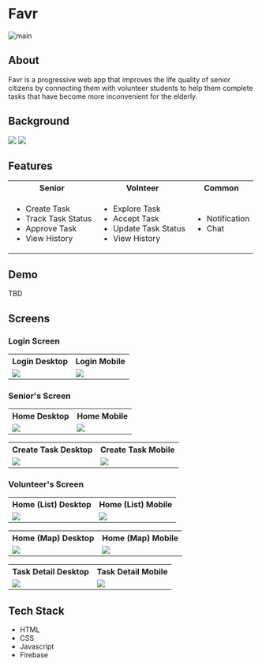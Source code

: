 # Favr
![main](https://github.com/user-attachments/assets/d2a79e4e-23aa-4ebe-8f35-30724f0455b3)


## About
Favr is a progressive web app that improves the life quality of senior citizens by connecting them with volunteer students to help them complete tasks that have become more inconvenient for the elderly.

## Background
<img src="https://github.com/user-attachments/assets/0d805f71-91b3-4f02-9a33-152782fd17b6" />
<img src="https://github.com/user-attachments/assets/6f753f2d-9cd2-4dde-b5e1-543eeac6a1cf" />

## Features
<div style="width: 100%;">
<table>
    <tr>
      <th>Senior</th>
      <th>Volnteer</th>
      <th>Common</th>
    </tr>
    <tr>
        <td>
            <ul>
                <li>Create Task</li>
                <li>Track Task Status</li>
                <li>Approve Task</li>
                <li>View History</li>
            </ul>
        </td>
        <td>
            <ul>
                <li>Explore Task</li>
                <li>Accept Task</li>
                <li>Update Task Status</li>
                <li>View History</li>
            </ul>
        </td>
        <td>
            <ul>
                <li>Notification</li>
                <li>Chat</li>
            </ul>
        </td>
    </tr>
</table>
</div>

## Demo
TBD

## Screens
### Login Screen
<table>  
    <th>Login Desktop</th>
    <th>Login Mobile</th>
    <tr>
        <td>
            <img src="https://github.com/user-attachments/assets/c24346ac-1bed-4819-aa27-1f3f75645049" />
        </td>
        <td>
            <img src="https://github.com/user-attachments/assets/c6643a28-b3ab-4481-8161-24cf6daa5e60" />
        </td>
    </tr>
</table>

### Senior's Screen
<table>  
    <th>Home Desktop</th>
    <th>Home Mobile</th>
    <tr>
        <td>
            <img src="https://github.com/user-attachments/assets/72f41722-0704-424f-9226-69ec5a11af44"/>
        </td>
        <td>
            <img src="https://github.com/user-attachments/assets/d22ee5b6-02b9-4159-845d-672c30af11e5"/>
        </td>
    </tr>
</table>

<table>  
    <th>Create Task Desktop</th>
    <th>Create Task Mobile</th>
    <tr>
        <td>
            <img src="https://github.com/user-attachments/assets/5e2ca7f6-ba3d-4342-b80d-a1e23072e5b7"/>
        </td>
        <td>
            <img src="https://github.com/user-attachments/assets/0aeffe01-7138-4fa6-96b1-e7b9b36ca7a4"/>
        </td>
    </tr>
</table>

### Volunteer's Screen
<table>  
    <th>Home (List) Desktop</th>
    <th>Home (List) Mobile</th>
    <tr>
        <td>
            <img src="https://github.com/user-attachments/assets/4e789a75-69ea-4986-ad0c-950d91441555"/>
        </td>
        <td>
            <img src="https://github.com/user-attachments/assets/b32da5b2-894a-4b5e-8a35-25ebeda19ea0"/>
        </td>
    </tr>
</table>

<table>  
    <th>Home (Map) Desktop</th>
    <th>Home (Map) Mobile</th>
    <tr>
        <td>
            <img src="https://github.com/user-attachments/assets/a0c7d731-5e62-462e-8d79-1f7dc4295b37"/>
        </td>
        <td>
            <img src="https://github.com/user-attachments/assets/5004828e-2096-487d-b996-5a0849426413"/>
        </td>
    </tr>
</table>

<table>  
    <th>Task Detail Desktop</th>
    <th>Task Detail Mobile</th>
    <tr>
        <td>
            <img src="https://github.com/user-attachments/assets/c9b13912-313b-46f4-9928-7109fd0936a1"/>
        </td>
        <td>
            <img src="https://github.com/user-attachments/assets/47886985-caa7-4b63-8b21-729185a33af7"/>
        </td>
    </tr>
</table>

## Tech Stack
* HTML
* CSS
* Javascript
* Firebase
